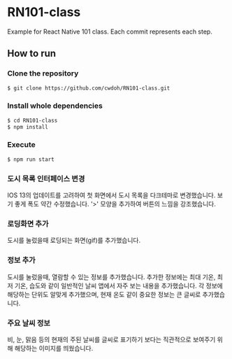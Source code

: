# RN101-class

Example for React Native 101 class. Each commit represents each step.

## How to run

### Clone the repository

```bash
$ git clone https://github.com/cwdoh/RN101-class.git
```

### Install whole dependencies

```bash
$ cd RN101-class
$ npm install
```

### Execute

```bash
$ npm run start
```

### 도시 목록 인터페이스 변경

IOS 13의 업데이트를 고려하여 첫 화면에서 도시 목록을 다크테마로 변경했습니다. 보기 좋게 폭도 약간 수정했습니다. 
'>' 모양을 추가하여 버튼의 느낌을 강조했습니다. 

### 로딩화면 추가

도시를 눌렀을때 로딩되는 화면(gif)를 추가했습니다.

### 정보 추가

도시를 눌렀을때, 열람할 수 있는 정보를 추가했습니다.
추가한 정보에는 최대 기온, 최저 기온, 습도와 같이 일반적인 날씨 앱에서 자주 보는 내용을 추가했습니다.
각 정보에 해당하는 단위도 알맞게 추가했으며, 현재 온도 같이 중요한 정보는 큰 글씨로 추가했습니다.

### 주요 날씨 정보

비, 눈, 맑음 등의 현재의 주된 날씨를 글씨로 표기하기 보다는 직관적으로 보여주기 위해 해당하는 이미지를 띄웠습니다.
